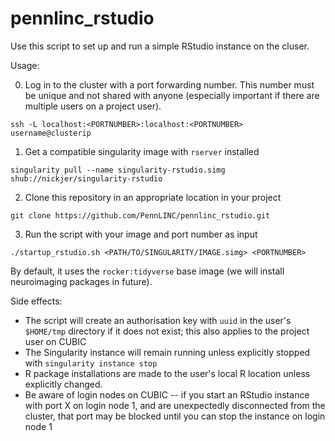 # pennlinc_rstudio

Use this script to set up and run a simple RStudio instance on the cluser. 

Usage:

0. Log in to the cluster with a port forwarding number. This number must be unique and not shared with anyone (especially important if there are multiple users on a project user).

```shell
ssh -L localhost:<PORTNUMBER>:localhost:<PORTNUMBER> username@clusterip
```

1. Get a compatible singularity image with `rserver` installed

```shell
singularity pull --name singularity-rstudio.simg shub://nickjer/singularity-rstudio
```

2. Clone this repository in an appropriate location in your project

```shell
git clone https://github.com/PennLINC/pennlinc_rstudio.git
```

3. Run the script with your image and port number as input

```shell
./startup_rstudio.sh <PATH/TO/SINGULARITY/IMAGE.simg> <PORTNUMBER> 
```

By default, it uses the `rocker:tidyverse` base image (we will install neuroimaging packages in future).

Side effects:

- The script will create an authorisation key with `uuid` in the user's `$HOME/tmp` directory if it does not exist; this also applies to the project user on CUBIC
- The Singularity instance will remain running unless explicitly stopped with `singularity instance stop`
- R package installations are made to the user's local R location unless explicitly changed.
- Be aware of login nodes on CUBIC -- if you start an RStudio instance with port X on login node 1, and are unexpectedly disconnected from the cluster, that port may be blocked until you can stop the instance on login node 1
